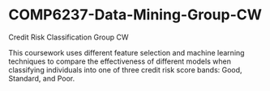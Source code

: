 # COMP6237-Data-Mining-Group-CW
Credit Risk Classification Group CW

This coursework uses different feature selection and machine learning techniques to compare the effectiveness of different models when classifying individuals into one of three credit risk score bands: Good, Standard, and Poor.
